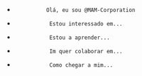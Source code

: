 -               Olá, eu sou @MAM-Corporation             
-                Estou interessado em...              
-                Estou a aprender...              
-                Im quer colaborar em...              
-                Como chegar a mim...              

<!---
MAM-Corporation/MAM-Corporation é um repositório especial porque o seu README.md (este ficheiro) aparece no seu perfil GitHub.
Pode clicar no link Preview para ver as suas alterações.
--->
